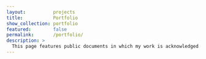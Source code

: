 ```yaml
---
layout:          projects
title:           Portfolio
show_collection: portfolio
featured:        false
permalink:       /portfolio/
description: >
  This page features public documents in which my work is acknowledged.
---
```

